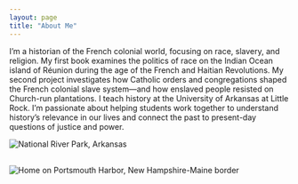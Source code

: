 ```yaml
---
layout: page
title: "About Me"
---
```


I’m a historian of the French colonial world, focusing on race, slavery, and religion. My first book examines the politics of race on the Indian Ocean island of Réunion during the age of the French and Haitian Revolutions. My second project investigates how Catholic orders and congregations shaped the French colonial slave system—and how enslaved people resisted on Church-run plantations. I teach history at the University of Arkansas at Little Rock. I’m passionate about helping students work together to understand history’s relevance in our lives and connect the past to present-day questions of justice and power.

<p>
  <img src="{{ site.baseurl }}/fotoreminismaller.jpg" alt="National River Park, Arkansas" style="max-width: 100%; height: auto; margin-bottom: 1rem;">
</p>
<p>
  <img src="{{ site.baseurl }}/portsmouthharbo.gif" alt="Home on Portsmouth Harbor, New Hampshire-Maine border" style="max-width: 100%; height: auto;">
</p>










